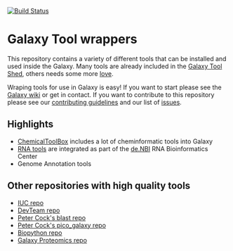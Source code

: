 [![Build Status](https://travis-ci.org/bgruening/galaxytools.svg?branch=master)](https://travis-ci.org/bgruening/galaxytools)

Galaxy Tool wrappers
====================

This repository contains a variety of different tools that can be installed and used inside the Galaxy. Many tools are already included in the [Galaxy Tool Shed](https://toolshed.g2.bx.psu.edu/), others needs some more [love](https://github.com/bgruening/galaxytools/issues).


Wraping tools for use in Galaxy is easy! If you want to start please see the [Galaxy wiki](https://wiki.galaxyproject.org/Admin/Tools/AddToolTutorial) or get in contact. If you want to contribute to this repository please see our [contributing guidelines](CONTRIBUTING.md) and our list of [issues](https://github.com/bgruening/galaxytools/issues).


Highlights
----------

  * [ChemicalToolBox](./chemicaltoolbox) includes a lot of cheminformatic tools into Galaxy
  * [RNA tools](./tools/rna_tools) are integrated as part of the [de.NBI](http://www.denbi.de) RNA Bioinformatics Center
  * Genome Annotation tools


Other repositories with high quality tools
------------------------------------------

 * [IUC repo](https://github.com/galaxyproject/tools-iuc)
 * [DevTeam repo](https://github.com/galaxyproject/tools-devteam)
 * [Peter Cock's blast repo](https://github.com/peterjc/galaxy_blast)
 * [Peter Cock's pico_galaxy repo](https://github.com/peterjc/pico_galaxy)
 * [Biopython repo](https://github.com/biopython/galaxy_packages)
 * [Galaxy Proteomics repo](https://github.com/galaxyproteomics/tools-galaxyp)

